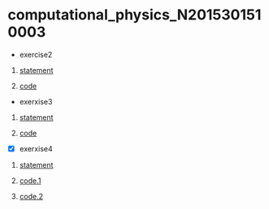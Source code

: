 # computational_physics_N2015301510003
- exercise2

1. [statement](http://www.jianshu.com/p/ac2bd281da16)

2. [code](http://note.youdao.com/noteshare?id=ec27785216869b5d82a9669a69e421cd)

- exerxise3

1. [statement](http://note.youdao.com/noteshare?id=29a6db250b087c723e58e753c3029baa)

2. [code](http://note.youdao.com/noteshare?id=807672485ba34869da12c68fdbc6d19f)

- [x] exerxise4

1. [statement](http://note.youdao.com/noteshare?id=30b570e471b162ecec7cea362ee00267)

2. [code.1](http://note.youdao.com/noteshare?id=27f9dde2f3f777537052d1c356413eba)

3. [code.2](http://note.youdao.com/noteshare?id=d6695e521a2da184b96ee09141859ca6)
